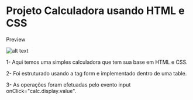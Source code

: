 # Projeto Calculadora usando HTML e CSS

Preview

![alt text](https://github.com/lucas-jacinto/projetoCalculadora/blob/master/calculadora.png?raw=true)

1- Aqui temos uma simples calculadora que tem sua base em HTML e CSS.

2- Foi estruturado usando a tag form e implementado dentro de uma table.

3- As operações foram efetuadas pelo evento input onClick="calc.display.value".
